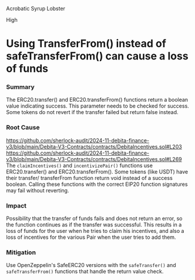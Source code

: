 Acrobatic Syrup Lobster

High

# Using TransferFrom() instead of safeTransferFrom() can cause a loss of funds

### Summary

The ERC20.transfer() and ERC20.transferFrom() functions return a boolean value indicating success. This parameter needs to be checked for success. Some tokens do not revert if the transfer failed but return false instead.

### Root Cause

https://github.com/sherlock-audit/2024-11-debita-finance-v3/blob/main/Debita-V3-Contracts/contracts/DebitaIncentives.sol#L203
https://github.com/sherlock-audit/2024-11-debita-finance-v3/blob/main/Debita-V3-Contracts/contracts/DebitaIncentives.sol#L269
The `claimIncentives()` and `incentivizePair()` functions use ERC20.transfer() and ERC20.transferFrom().
Some tokens (like USDT) have their transfer/ transferFrom function return void instead of a success boolean. Calling these functions with the correct EIP20 function signatures may fail without reverting.


### Impact

Possibility that the transfer of funds fails and does not return an error, so the function continues as if the transfer was successful.
This results in a loss of funds for the user when he tries to claim his incentives, and also a loss of incentives for the various Pair when the user tries to add them.


### Mitigation

Use OpenZeppelin's SafeERC20 versions with the `safeTransfer()` and `safeTransferFrom()` functions that handle the return value check.